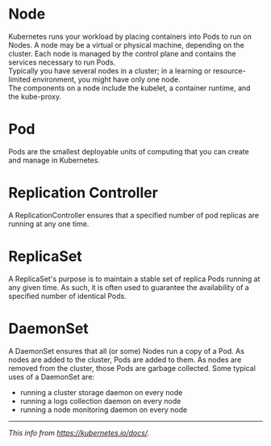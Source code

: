 # Node
Kubernetes runs your workload by placing containers into Pods to run on Nodes. A node may be a virtual or physical machine, depending on the cluster. Each node is managed by the control plane and contains the services necessary to run Pods.  
Typically you have several nodes in a cluster; in a learning or resource-limited environment, you might have only one node.  
The components on a node include the kubelet, a container runtime, and the kube-proxy.  
# Pod
Pods are the smallest deployable units of computing that you can create and manage in Kubernetes.
# Replication Controller
A ReplicationController ensures that a specified number of pod replicas are running at any one time.
# ReplicaSet
A ReplicaSet's purpose is to maintain a stable set of replica Pods running at any given time. As such, it is often used to guarantee the availability of a specified number of identical Pods.
# DaemonSet
A DaemonSet ensures that all (or some) Nodes run a copy of a Pod. As nodes are added to the cluster, Pods are added to them. As nodes are removed from the cluster, those Pods are garbage collected.
Some typical uses of a DaemonSet are:
- running a cluster storage daemon on every node
- running a logs collection daemon on every node
- running a node monitoring daemon on every node
***
_This info from https://kubernetes.io/docs/._
